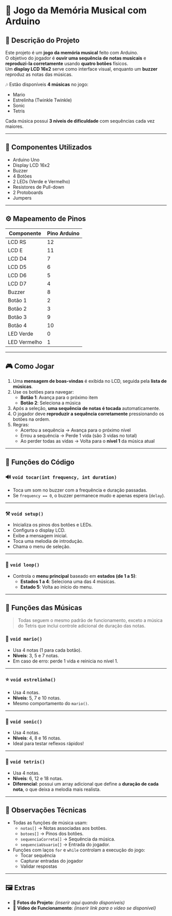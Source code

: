 # 🎵 Jogo da Memória Musical com Arduino

## 🧠 Descrição do Projeto

Este projeto é um **jogo da memória musical** feito com Arduino.  
O objetivo do jogador é **ouvir uma sequência de notas musicais** e **reproduzi-la corretamente** usando **quatro botões** físicos.  
Um **display LCD 16x2** serve como interface visual, enquanto um **buzzer** reproduz as notas das músicas.

🎶 Estão disponíveis **4 músicas** no jogo:
- Mario
- Estrelinha (Twinkle Twinkle)
- Sonic
- Tetris

Cada música possui **3 níveis de dificuldade** com sequências cada vez maiores.

---

## 🔧 Componentes Utilizados

- Arduino Uno  
- Display LCD 16x2  
- Buzzer  
- 4 Botões  
- 2 LEDs (Verde e Vermelho)  
- Resistores de Pull-down  
- 2 Protoboards  
- Jumpers  

---

## ⚙️ Mapeamento de Pinos

| Componente     | Pino Arduino |
|----------------|--------------|
| LCD RS         | 12           |
| LCD E          | 11           |
| LCD D4         | 7            |
| LCD D5         | 6            |
| LCD D6         | 5            |
| LCD D7         | 4            |
| Buzzer         | 8            |
| Botão 1        | 2            |
| Botão 2        | 3            |
| Botão 3        | 9            |
| Botão 4        | 10           |
| LED Verde      | 0            |
| LED Vermelho   | 1            |

---

## 🎮 Como Jogar

1. Uma **mensagem de boas-vindas** é exibida no LCD, seguida pela **lista de músicas**.  
2. Use os botões para navegar:  
   - **Botão 1**: Avança para o próximo item  
   - **Botão 2**: Seleciona a música  
3. Após a seleção, **uma sequência de notas é tocada** automaticamente.  
4. O jogador deve **reproduzir a sequência corretamente** pressionando os botões na ordem.  
5. Regras:
   - Acertou a sequência → Avança para o próximo nível  
   - Errou a sequência → Perde 1 vida (são 3 vidas no total)  
   - Ao perder todas as vidas → Volta para o **nível 1** da música atual  

---

## 🧹 Funções do Código

### 🔊 `void tocar(int frequency, int duration)`
- Toca um som no buzzer com a frequência e duração passadas.
- Se `frequency == 0`, o buzzer permanece mudo e apenas espera (`delay`).

---

### ⚒️ `void setup()`
- Inicializa os pinos dos botões e LEDs.
- Configura o display LCD.
- Exibe a mensagem inicial.
- Toca uma melodia de introdução.
- Chama o menu de seleção.

---

### 🔁 `void loop()`
- Controla o **menu principal** baseado em **estados (de 1 a 5)**:
  - **Estados 1 a 4**: Seleciona uma das 4 músicas.
  - **Estado 5**: Volta ao início do menu.

---

## 🎼 Funções das Músicas

> Todas seguem o mesmo padrão de funcionamento, exceto a música do Tetris que inclui controle adicional de duração das notas.

### 🎵 `void mario()`
- Usa 4 notas (1 para cada botão).
- **Níveis**: 3, 5 e 7 notas.
- Em caso de erro: perde 1 vida e reinicia no nível 1.

---

### ⭐ `void estrelinha()`
- Usa 4 notas.
- **Níveis**: 5, 7 e 10 notas.
- Mesmo comportamento do `mario()`.

---

### 🔀 `void sonic()`
- Usa 4 notas.
- **Níveis**: 4, 8 e 16 notas.
- Ideal para testar reflexos rápidos!

---

### 🔷 `void tetris()`
- Usa 4 notas.
- **Níveis**: 6, 12 e 18 notas.
- **Diferencial**: possui um array adicional que define a **duração de cada nota**, o que deixa a melodia mais realista.

---

## 📌 Observações Técnicas

- Todas as funções de música usam:
  - `notas[]` → Notas associadas aos botões.
  - `botoes[]` → Pinos dos botões.
  - `sequenciaCorreta[]` → Sequência da música.
  - `sequenciaUsuario[]` → Entrada do jogador.
- Funções com laços `for` e `while` controlam a execução do jogo:
  - Tocar sequência
  - Capturar entradas do jogador
  - Validar respostas

---

## 🖼️ Extras

- 📸 **Fotos do Projeto**: *(inserir aqui quando disponíveis)*
- 🎥 **Vídeo de Funcionamento**: *(inserir link para o vídeo se disponível)*


